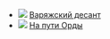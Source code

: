 * ![](/books/sf_history/Андрей%20Горюнов/Варяжский%20десант.jpg) [Варяжский десант](/books/sf_history/Андрей%20Горюнов/Варяжский%20десант)
* ![](/books/sf_history/Андрей%20Горюнов/На%20пути%20Орды.jpg) [На пути Орды](/books/sf_history/Андрей%20Горюнов/На%20пути%20Орды)